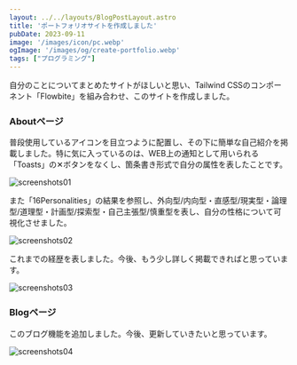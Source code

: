 ```yaml
---
layout: ../../layouts/BlogPostLayout.astro
title: 'ポートフォリオサイトを作成しました'
pubDate: 2023-09-11
image: '/images/icon/pc.webp'
ogImage: '/images/og/create-portfolio.webp'
tags: ["プログラミング"]
---
```


自分のことについてまとめたサイトがほしいと思い、Tailwind CSSのコンポーネント「Flowbite」を組み合わせ、このサイトを作成しました。

### Aboutページ

普段使用しているアイコンを目立つように配置し、その下に簡単な自己紹介を掲載しました。特に気に入っているのは、WEB上の通知として用いられる「Toasts」の✕ボタンをなくし、箇条書き形式で自分の属性を表したことです。

![screenshots01](/images/01-01.webp)

また「16Personalities」の結果を参照し、外向型/内向型・直感型/現実型・論理型/道理型・計画型/探索型・自己主張型/慎重型を表し、自分の性格について可視化させました。

![screenshots02](/images/01-02.webp)

これまでの経歴を表しました。今後、もう少し詳しく掲載できればと思っています。

![screenshots03](/images/01-03.webp)

### Blogページ

このブログ機能を追加しました。今後、更新していきたいと思っています。

![screenshots04](/images/01-04.webp)
